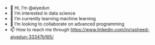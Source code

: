 - 👋 Hi, I’m @aiyedun
- 👀 I’m interested in data science
- 🌱 I’m currently learning machine learning
- 💞️ I’m looking to collaborate on advanced programming
- 📫 How to reach me through https://www.linkedin.com/in/rasheed-aiyedun-33347b165/

<!---
aiyedun/aiyedun is a ✨ special ✨ repository because its `README.md` (this file) appears on your GitHub profile.
You can click the Preview link to take a look at your changes.
--->
